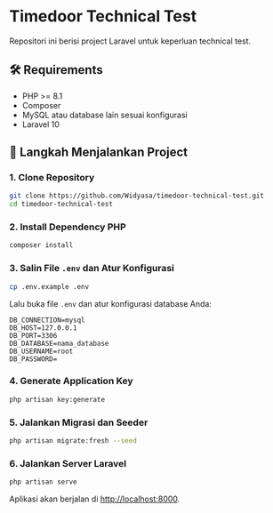 # Timedoor Technical Test

Repositori ini berisi project Laravel untuk keperluan technical test.

## 🛠 Requirements

- PHP >= 8.1
- Composer
- MySQL atau database lain sesuai konfigurasi
- Laravel 10

## 🚀 Langkah Menjalankan Project

### 1. Clone Repository

```bash
git clone https://github.com/Widyasa/timedoor-technical-test.git
cd timedoor-technical-test
```

### 2. Install Dependency PHP

```bash
composer install
```

### 3. Salin File `.env` dan Atur Konfigurasi

```bash
cp .env.example .env
```

Lalu buka file `.env` dan atur konfigurasi database Anda:

```dotenv
DB_CONNECTION=mysql
DB_HOST=127.0.0.1
DB_PORT=3306
DB_DATABASE=nama_database
DB_USERNAME=root
DB_PASSWORD=
```

### 4. Generate Application Key

```bash
php artisan key:generate
```

### 5. Jalankan Migrasi dan Seeder

```bash
php artisan migrate:fresh --seed
```

### 6. Jalankan Server Laravel

```bash
php artisan serve
```

Aplikasi akan berjalan di [http://localhost:8000](http://localhost:8000).
